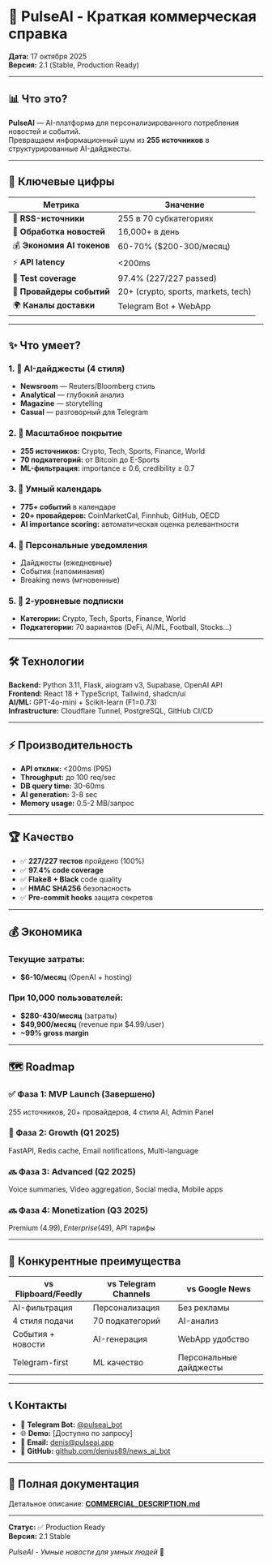 # 🚀 PulseAI - Краткая коммерческая справка

**Дата:** 17 октября 2025  
**Версия:** 2.1 (Stable, Production Ready)

---

## 📊 Что это?

**PulseAI** — AI-платформа для персонализированного потребления новостей и событий.  
Превращаем информационный шум из **255 источников** в структурированные AI-дайджесты.

---

## 🎯 Ключевые цифры

| Метрика | Значение |
|---------|----------|
| 📰 **RSS-источники** | 255 в 70 субкатегориях |
| 🤖 **Обработка новостей** | 16,000+ в день |
| 💰 **Экономия AI токенов** | 60-70% ($200-300/месяц) |
| ⚡ **API latency** | <200ms |
| 🧪 **Test coverage** | 97.4% (227/227 passed) |
| 📅 **Провайдеры событий** | 20+ (crypto, sports, markets, tech) |
| 🌍 **Каналы доставки** | Telegram Bot + WebApp |

---

## ✨ Что умеет?

### 1. 🤖 AI-дайджесты (4 стиля)
- **Newsroom** — Reuters/Bloomberg стиль
- **Analytical** — глубокий анализ
- **Magazine** — storytelling
- **Casual** — разговорный для Telegram

### 2. 📰 Масштабное покрытие
- **255 источников:** Crypto, Tech, Sports, Finance, World
- **70 подкатегорий:** от Bitcoin до E-Sports
- **ML-фильтрация:** importance ≥ 0.6, credibility ≥ 0.7

### 3. 📅 Умный календарь
- **775+ событий** в календаре
- **20+ провайдеров:** CoinMarketCal, Finnhub, GitHub, OECD
- **AI importance scoring:** автоматическая оценка релевантности

### 4. 🔔 Персональные уведомления
- Дайджесты (ежедневные)
- События (напоминания)
- Breaking news (мгновенные)

### 5. 👤 2-уровневые подписки
- **Категории:** Crypto, Tech, Sports, Finance, World
- **Подкатегории:** 70 вариантов (DeFi, AI/ML, Football, Stocks...)

---

## 🛠️ Технологии

**Backend:** Python 3.11, Flask, aiogram v3, Supabase, OpenAI API  
**Frontend:** React 18 + TypeScript, Tailwind, shadcn/ui  
**AI/ML:** GPT-4o-mini + Scikit-learn (F1=0.73)  
**Infrastructure:** Cloudflare Tunnel, PostgreSQL, GitHub CI/CD

---

## ⚡ Производительность

- **API отклик:** <200ms (P95)
- **Throughput:** до 100 req/sec
- **DB query time:** 30-60ms
- **AI generation:** 3-8 sec
- **Memory usage:** 0.5-2 MB/запрос

---

## 🏆 Качество

- ✅ **227/227 тестов** пройдено (100%)
- ✅ **97.4% code coverage**
- ✅ **Flake8 + Black** code quality
- ✅ **HMAC SHA256** безопасность
- ✅ **Pre-commit hooks** защита секретов

---

## 💰 Экономика

### Текущие затраты:
- **$6-10/месяц** (OpenAI + hosting)

### При 10,000 пользователей:
- **$280-430/месяц** (затраты)
- **$49,900/месяц** (revenue при $4.99/user)
- **~99% gross margin**

---

## 🗺️ Roadmap

### ✅ Фаза 1: MVP Launch (Завершено)
255 источников, 20+ провайдеров, 4 стиля AI, Admin Panel

### 🔄 Фаза 2: Growth (Q1 2025)
FastAPI, Redis cache, Email notifications, Multi-language

### 🔜 Фаза 3: Advanced (Q2 2025)
Voice summaries, Video aggregation, Social media, Mobile apps

### 🔜 Фаза 4: Monetization (Q3 2025)
Premium ($4.99), Enterprise ($49), API тарифы

---

## 🎯 Конкурентные преимущества

| vs Flipboard/Feedly | vs Telegram Channels | vs Google News |
|---------------------|---------------------|----------------|
| AI-фильтрация | Персонализация | Без рекламы |
| 4 стиля подачи | 70 подкатегорий | AI-анализ |
| События + новости | AI-генерация | WebApp удобство |
| Telegram-first | ML качество | Персональные дайджесты |

---

## 📞 Контакты

- 🤖 **Telegram Bot:** [@pulseai_bot](https://t.me/pulseai_bot)
- 🌐 **Demo:** [Доступно по запросу]
- 📧 **Email:** denis@pulseai.app
- 🐙 **GitHub:** [github.com/denius89/news_ai_bot](https://github.com/denius89/news_ai_bot)

---

## 📄 Полная документация

Детальное описание: **[COMMERCIAL_DESCRIPTION.md](COMMERCIAL_DESCRIPTION.md)**

---

**Статус:** ✅ Production Ready  
**Версия:** 2.1 Stable

*PulseAI - Умные новости для умных людей* 🚀

